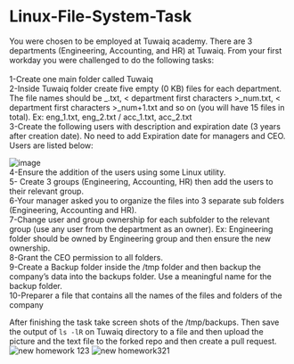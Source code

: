 # Linux-File-System-Task

You were chosen to be employed at Tuwaiq academy. There are 3 departments (Engineering, Accounting, and HR) at Tuwaiq. From your first workday you were challenged to do the following tasks:<br/>
<br/>
1-Create one main folder called Tuwaiq <br/>
2-Inside Tuwaiq folder create five empty (0 KB) files for each department. The file names should be _.txt, < department first characters >_num.txt, < department first characters >_num+1.txt and so on (you will have 15 files in total). Ex: eng_1.txt, eng_2.txt / acc_1.txt, acc_2.txt <br/>
3-Create the following users with description and expiration date (3 years after creation date). No need to add Expiration date for managers and CEO. Users are listed below: <br/>

![image](https://user-images.githubusercontent.com/85888419/196029805-de31bcca-8c24-4089-93af-7f26e1467f9b.png)
 <br/>
4-Ensure the addition of the users using some Linux utility.  <br/>
5- Create 3 groups (Engineering, Accounting, HR) then add the users to their relevant group. <br/>
6-Your manager asked you to organize the files into 3 separate sub folders (Engineering, Accounting and HR).<br/>
7-Change user and group ownership for each subfolder to the relevant group (use any user from the department as an owner). Ex: Engineering folder should be owned by Engineering group and then ensure the new ownership.<br/>
8-Grant the CEO permission to all folders.<br/>
9-Create a Backup folder inside the /tmp folder and then backup the company’s data into the backups folder. Use a meaningful name for the backup folder.<br/>
10-Preparer a file that contains all the names of the files and folders of the company <br/>

After finishing the task take screen shots of the /tmp/backups. Then save the output of ``` ls -lR ```  on Tuwaiq directory to a file and then upload the picture and the text file to the forked repo and then create a pull request.
![new homework 123](https://user-images.githubusercontent.com/113862309/196159565-06711e05-4d79-4d04-8a0c-79a81ac0ac98.png)
![new homework321](https://user-images.githubusercontent.com/113862309/196159585-127ccc8e-50ef-46b8-acc7-eabea06e9c77.png)
